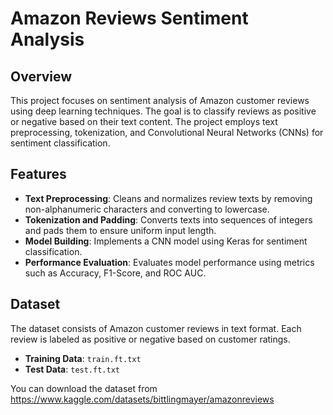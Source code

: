 # Amazon Reviews Sentiment Analysis

## Overview
This project focuses on sentiment analysis of Amazon customer reviews using deep learning techniques. The goal is to classify reviews as positive or negative based on their text content. The project employs text preprocessing, tokenization, and Convolutional Neural Networks (CNNs) for sentiment classification.

## Features
- **Text Preprocessing**: Cleans and normalizes review texts by removing non-alphanumeric characters and converting to lowercase.
- **Tokenization and Padding**: Converts texts into sequences of integers and pads them to ensure uniform input length.
- **Model Building**: Implements a CNN model using Keras for sentiment classification.
- **Performance Evaluation**: Evaluates model performance using metrics such as Accuracy, F1-Score, and ROC AUC.

## Dataset
The dataset consists of Amazon customer reviews in text format. Each review is labeled as positive or negative based on customer ratings.

- **Training Data**: `train.ft.txt`
- **Test Data**: `test.ft.txt`

You can download the dataset from https://www.kaggle.com/datasets/bittlingmayer/amazonreviews
